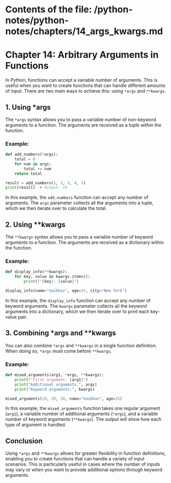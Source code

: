 # Contents of the file: /python-notes/python-notes/chapters/14_args_kwargs.md

# Chapter 14: Arbitrary Arguments in Functions

In Python, functions can accept a variable number of arguments. This is useful when you want to create functions that can handle different amounts of input. There are two main ways to achieve this: using `*args` and `**kwargs`.

## 1. Using *args

The `*args` syntax allows you to pass a variable number of non-keyword arguments to a function. The arguments are received as a tuple within the function.

### Example:

```python
def add_numbers(*args):
    total = 0
    for num in args:
        total += num
    return total

result = add_numbers(1, 2, 3, 4, 5)
print(result)  # Output: 15
```

In this example, the `add_numbers` function can accept any number of arguments. The `args` parameter collects all the arguments into a tuple, which we then iterate over to calculate the total.

## 2. Using **kwargs

The `**kwargs` syntax allows you to pass a variable number of keyword arguments to a function. The arguments are received as a dictionary within the function.

### Example:

```python
def display_info(**kwargs):
    for key, value in kwargs.items():
        print(f"{key}: {value}")

display_info(name="Vaibhav", age=25, city="New York")
```

In this example, the `display_info` function can accept any number of keyword arguments. The `kwargs` parameter collects all the keyword arguments into a dictionary, which we then iterate over to print each key-value pair.

## 3. Combining *args and **kwargs

You can also combine `*args` and `**kwargs` in a single function definition. When doing so, `*args` must come before `**kwargs`.

### Example:

```python
def mixed_arguments(arg1, *args, **kwargs):
    print(f"First argument: {arg1}")
    print("Additional arguments:", args)
    print("Keyword arguments:", kwargs)

mixed_arguments(10, 20, 30, name="Vaibhav", age=25)
```

In this example, the `mixed_arguments` function takes one regular argument (`arg1`), a variable number of additional arguments (`*args`), and a variable number of keyword arguments (`**kwargs`). The output will show how each type of argument is handled.

## Conclusion

Using `*args` and `**kwargs` allows for greater flexibility in function definitions, enabling you to create functions that can handle a variety of input scenarios. This is particularly useful in cases where the number of inputs may vary or when you want to provide additional options through keyword arguments.